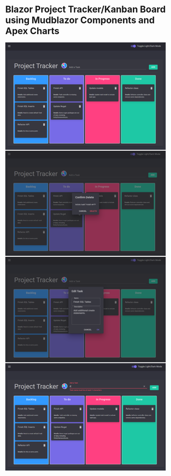 # Blazor Project Tracker/Kanban Board using Mudblazor Components and Apex Charts

![ProjectTrackerImage1](./ReadmeImages/Pastedimage20220730202830.png)
![ProjectTrackerImageWithModalEdit](./ReadmeImages/Pastedimage20220730202910.png)
![ProjectrackerImageWithModalDelete](./ReadmeImages/Pastedimage20220730202926.png)
![ProjectTracketShowingFormValidation](./ReadmeImages/Pastedimage20220730220335.png)